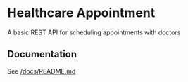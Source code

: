 # Healthcare Appointment

A basic REST API for scheduling appointments with doctors

## Documentation

See [/docs/README.md](./docs/README.md)